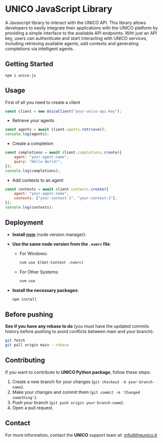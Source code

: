 # UNICO JavaScript Library

A Javascript library to interact with the UNICO API. This library allows developers to easily integrate their applications with the UNICO platform by providing a simple interface to the available API endpoints. With just an API key, users can authenticate and start interacting with UNICO services, including retrieving available agents, add contexts and generating completions via intelligent agents.

## Getting Started

```
npm i unico-js
```

## Usage

First of all you need to create a client

```javascript
const client = new UnicoClient("your-unico-api-key");
```

- Retrieve your agents

```javascript
const agents = await client.agents.retrieve();
console.log(agents);
```

- Create a completion

```javascript
const completions = await client.completions.create({
	agent: "your-agent-name",
	query: "Hello World!",
});
console.log(completions);
```

- Add contexts to an agent

```javascript
const contexts = await client.contexts.create({
	agent: "your-agent-name",
	contexts: ["your-context-1", "your-context-2"],
});
console.log(contexts);
```

## Deployment

- **Install [nvm](https://www.freecodecamp.org/news/node-version-manager-nvm-install-guide/)** (node version manager):

- **Use the same node version from the `.nvmrc` file**:
  - For Windows:
    ```sh
    nvm use $(Get-Content .nvmrc)
    ```
  - For Other Systems:
    ```sh
    nvm use
    ```
- **Install the necessary packages**:

  ```sh
  npm install
  ```

## Before pushing

**See if you have any rebase to do** (you must have the updated commits history before pushing to avoid conflicts
between main and your branch):

```sh
git fetch
git pull origin main --rebase
```

## Contributing

If you want to contribute to **UNICO Python package**, follow these steps:

1. Create a new branch for your changes (`git checkout -b your-branch-name`).
2. Make your changes and commit them (`git commit -m 'Changed something'`).
3. Push your branch (`git push origin your-branch-name`).
4. Open a pull request.

## Contact

For more information, contact the **UNICO** support team at: info@theunico.it
